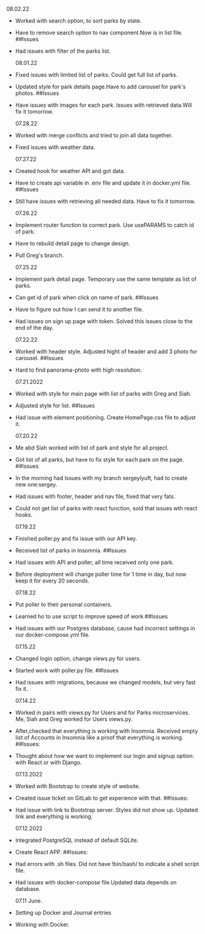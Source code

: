 <!-- The date of the entry
A list of features/issues that you worked on and who you worked with, if applicable
A reflection on any design conversations that you had
At least one ah-ha! moment that you had during your coding, however small -->
<!-- Today, I worked on:

* Getting a customer's data for the account page
  with Asa

Asa and I wrote some SQL. We tested it out with
Insomnia and the UI. We had to coordinate with
Petra who was working on the GHI with Azami.

Today, I found the F2/Rename symbol functionality
in Visual Studio Code! It allows me to rename a
variable without ca -->

08.02.22

- Worked with search option, to sort parks by state.
- Have to remove search option to nav component.Now is in list file.
  ##Issues
- Had issues with filter of the parks list.

  08.01.22

- Fixed issues with limited list of parks. Could get full list of parks.
- Updated style for park details page.Have to add carousel for park's photos.
  ##Issues
- Have issues with images for each park. Issues with retrieved data.Will fix it tomorrow.

  07.28.22

- Worked with merge conflicts and tried to join all data together.
- Fixed issues with weather data.

  07.27.22

- Created hook for weather API and got data.
- Have to create api variable in .env file and update it in docker.yml file.
  ##Issues
- Still have issues with retrieving all needed data. Have to fix it tomorrow.

  07.26.22

- Implement router function to correct park. Use usePARAMS to catch id of park.
- Have to rebuild detail page to change design.
- Pull Greg's branch.

  07.25.22

- Implement park detail page. Temporary use the same template as list of parks.
- Can get id of park when click on name of park.
  ##Issues
- Have to figure out how I can send it to another file.
- Had issues on sign up page with token. Solved this issues close to the end of the day.

  07.22.22

- Worked with header style. Adjusted hight of header and add 3 photo for carousel.
  ##Issues
- Hard to find panorama-photo with high resolution.

  07.21.2022

- Worked with style for main page with list of parks with Greg and Siah.
- Adjusted style for list.
  ##Issues
- Had issue with element positioning. Create HomePage.css file to adjust it.

  07.20.22

- Me abd Siah worked with list of park and style for all project.
- Got list of all parks, but have to fix style for each park on the page.
  ##Issues
- In the morning had Issues with my branch sergeylyuft, had to create new one:sergey.
- Had issues with footer, header and nav file, fixed that very fats.
- Could not get list of parks with react function, sold that issues wth react hooks.

  07.19.22

- Finished poller.py and fix issue with our API key.
- Received list of parks in Insomnia.
  ##Issues
- Had issues with API and poller, all time received only one park.
- Before deployment will change poller time for 1 time in day, but now keep it for every 20 seconds.

  07.18.22

- Put poller to their personal containers.
- Learned ho to use script to improve speed of work
  ##Issues
- Had issues with our Postgres database, cause had incorrect settings in our docker-compose.yml file.

  07.15.22

- Changed login option, change views.py for users.
- Started work with poller.py file.
  ##Issues
- Had issues with migrations, because we changed models, but very fast fix it.

  07.14.22

- Worked in pairs with views.py for Users and for Parks microservices. Me, Siah and Greg worked for Users views.py.
- After,checked that everything is working with Insomnia. Received empty list of Accounts in Insomnia like a proof that everything is working.
  ##Issues:
- Thought about how we want to implement our login and signup option: with React or with Django.

  07.13.2022

- Worked with Bootstrap to create style of website.
- Created issue ticket on GitLab to get experience with that.
  ##Issues:
- Had issue with link to Bootstrap server. Styles did not show up. Updated link and everything is working.

  07.12.2022

- Integrated PostgreSQL instead of default SQLite.
- Create React APP.
  ##Issues:
- Had errors with .sh files. Did not have !bin/bash/ to indicate a shell script file.
- Had issues with docker-compose file.Updated data depends on database.

  07.11 June.

- Setting up Docker and Journal entries
- Working with Docker.
